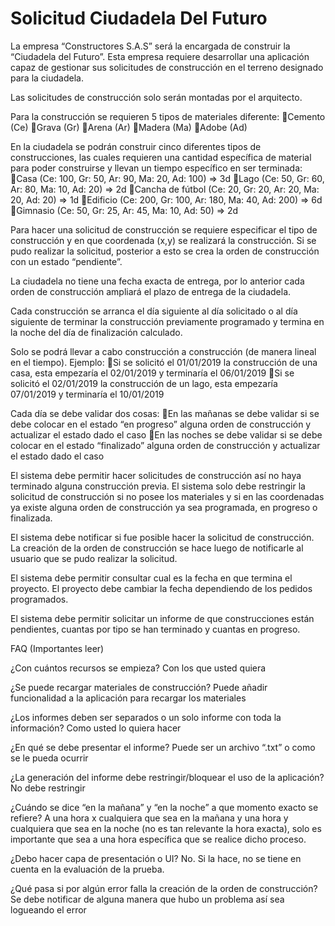 # Solicitud Ciudadela Del Futuro
 La empresa “Constructores S.A.S” será la encargada de construir la “Ciudadela del Futuro”. Esta empresa requiere desarrollar una aplicación capaz de gestionar sus solicitudes de construcción en el terreno designado para la ciudadela.
 
Las solicitudes de construcción solo serán montadas por el arquitecto.
 
Para la construcción se requieren 5 tipos de materiales diferente:
Cemento (Ce)
Grava (Gr)
Arena (Ar)
Madera (Ma)
Adobe (Ad)
 
En la ciudadela se podrán construir cinco diferentes tipos de construcciones, las cuales requieren una cantidad específica de material para poder construirse y llevan un tiempo específico en ser terminada:
Casa (Ce: 100, Gr: 50, Ar: 90, Ma: 20, Ad: 100) => 3d
Lago (Ce: 50, Gr: 60, Ar: 80, Ma: 10, Ad: 20) => 2d
Cancha de fútbol (Ce: 20, Gr: 20, Ar: 20, Ma: 20, Ad: 20) => 1d
Edificio (Ce: 200, Gr: 100, Ar: 180, Ma: 40, Ad: 200) => 6d
Gimnasio (Ce: 50, Gr: 25, Ar: 45, Ma: 10, Ad: 50) => 2d
 
Para hacer una solicitud de construcción se requiere especificar el tipo de construcción y en que coordenada (x,y) se realizará la construcción. Si se pudo realizar la solicitud, posterior a esto se crea la orden de construcción con un estado “pendiente”.
 
La ciudadela no tiene una fecha exacta de entrega, por lo anterior cada orden de construcción ampliará el plazo de entrega de la ciudadela.
 
Cada construcción se arranca el día siguiente al día solicitado o al día siguiente de terminar la construcción previamente programado y termina en la noche del día de finalización calculado.
 
Solo se podrá llevar a cabo construcción a construcción (de manera lineal en el tiempo). Ejemplo:
Si se solicitó el 01/01/2019 la construcción de una casa, esta empezaría el 02/01/2019 y terminaría el 06/01/2019
Si se solicitó el 02/01/2019 la construcción de un lago, esta empezaría 07/01/2019 y terminaría el 10/01/2019
 
Cada día se debe validar dos cosas:
En las mañanas se debe validar si se debe colocar en el estado “en progreso” alguna orden de construcción y actualizar el estado dado el caso
En las noches se debe validar si se debe colocar en el estado “finalizado” alguna orden de construcción y actualizar el estado dado el caso
 
El sistema debe permitir hacer solicitudes de construcción así no haya terminado alguna construcción previa. El sistema solo debe restringir la solicitud de construcción si no posee los materiales y si en las coordenadas ya existe alguna orden de construcción ya sea programada, en progreso o finalizada.
 
El sistema debe notificar si fue posible hacer la solicitud de construcción. La creación de la orden de construcción se hace luego de notificarle al usuario que se pudo realizar la solicitud.
 
El sistema debe permitir consultar cual es la fecha en que termina el proyecto. El proyecto debe cambiar la fecha dependiendo de los pedidos programados.
 
El sistema debe permitir solicitar un informe de que construcciones están pendientes, cuantas por tipo se han terminado y cuantas en progreso.
 
 
FAQ (Importantes leer)
 
¿Con cuántos recursos se empieza? Con los que usted quiera
 
¿Se puede recargar materiales de construcción? Puede añadir funcionalidad a la aplicación para recargar los materiales
 
¿Los informes deben ser separados o un solo informe con toda la información? Como usted lo quiera hacer
 
¿En qué se debe presentar el informe? Puede ser un archivo “.txt” o como se le pueda ocurrir
 
¿La generación del informe debe restringir/bloquear el uso de la aplicación? No debe restringir
 
¿Cuándo se dice “en la mañana” y “en la noche” a que momento exacto se refiere? A una hora x cualquiera que sea en la mañana y una hora y cualquiera que sea en la noche (no es tan relevante la hora exacta), solo es importante que sea a una hora específica que se realice dicho proceso.
 
¿Debo hacer capa de presentación o UI? No. Si la hace, no se tiene en cuenta en la evaluación de la prueba.
 
¿Qué pasa si por algún error falla la creación de la orden de construcción? Se debe notificar de alguna manera que hubo un problema así sea logueando el error

